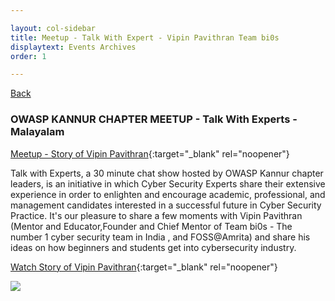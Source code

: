 ```yaml
---

layout: col-sidebar
title: Meetup - Talk With Expert - Vipin Pavithran Team bi0s
displaytext: Events Archives
order: 1

---
```


[Back ](../index#div-events)

### OWASP KANNUR CHAPTER MEETUP - Talk With Experts - Malayalam
[Meetup - Story of Vipin Pavithran](https://www.meetup.com/owasp-kannur/events/286919825/){:target="_blank" rel="noopener"}


Talk with Experts, a 30 minute chat show hosted by OWASP Kannur chapter leaders, is an initiative in which Cyber Security Experts share their extensive experience in order to enlighten and encourage academic, professional, and management candidates interested in a successful future in Cyber Security Practice.
It's our pleasure to share a few moments with Vipin Pavithran (Mentor and Educator,Founder and Chief Mentor of Team bi0s - The number 1 cyber security team in India , and FOSS@Amrita) and share his ideas on how beginners and students get into cybersecurity industry.


[Watch Story of Vipin Pavithran](https://youtu.be/J8rSlndunZU){:target="_blank" rel="noopener"}

<!-- ![image](https://secure.meetupstatic.com/photos/event/9/6/8/6/highres_505238534.jpeg) -->
<img src="https://secure.meetupstatic.com/photos/event/9/6/8/6/highres_505238534.jpeg">

